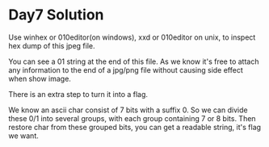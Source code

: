 # Day7 Solution

Use winhex or 010editor(on windows), xxd or 010editor on unix, to inspect hex dump of this jpeg file.

You can see a 01 string at the end of this file. As we know it's free to attach any information to the end of a jpg/png file without causing side effect when show image.

There is an extra step to turn it into a flag.

We know an ascii char consist of 7 bits with a suffix 0. So we can divide these 0/1 into several groups, with each group containing 7 or 8 bits. Then restore char from these grouped bits, you can get a readable string, it's flag we want.
